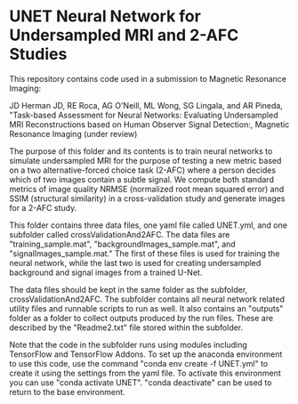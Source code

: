 # UNET Neural Network for Undersampled MRI and 2-AFC Studies

This repository contains code used in a submission to Magnetic Resonance Imaging:

JD Herman JD, RE Roca, AG O'Neill, ML Wong, SG Lingala, and AR Pineda, "Task-based Assessment for Neural Networks: Evaluating Undersampled MRI Reconstructions 
based on Human Observer Signal Detection:, Magnetic Resonance Imaging (under review) 

The purpose of this folder and its contents is to train neural networks to simulate undersampled MRI for the purpose of testing a new metric based on 
a two alternative-forced choice task (2-AFC) where a person decides which of two images contain a subtle signal.  We compute both standard metrics of image quality 
NRMSE (normalized root mean squared error) and SSIM (structural similarity) in a cross-validation study and generate images for a 2-AFC study.

This folder contains three data files, one yaml file called UNET.yml, and one subfolder called crossValidationAnd2AFC. The data files are "training_sample.mat",
"backgroundImages_sample.mat", and "signalImages_sample.mat." The first of these files is used for training the neural network, while the last two is used for 
creating undersampled background and signal images from a trained U-Net.

The data files should be kept in the same folder as the subfolder, crossValidationAnd2AFC.  The subfolder contains all neural network related utility 
files and runnable scripts to run as well. It also contains an "outputs" folder as a folder to collect outputs produced by the run files. 
These are described by the "Readme2.txt" file stored within the subfolder.

Note that the code in the subfolder runs using modules including TensorFlow and TensorFlow Addons.
To set up the anaconda environment to use this code, use the command 
"conda env create -f UNET.yml" to create it using the settings from the yaml file.
To activate this environment you can use "conda activate UNET".
"conda deactivate" can be used to return to the base environment.
